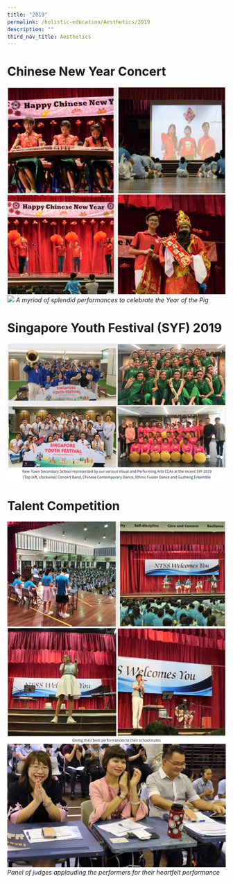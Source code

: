 ```yaml
---
title: "2019"
permalink: /holistic-education/Aesthetics/2019
description: ""
third_nav_title: Aesthetics
---
```

# Chinese New Year Concert

![](/images/CNY%202019.png)
![](/images/CNY%202019%201.png)
![](/images/DSC_2863.jpg)
*A myriad of splendid performances to celebrate the Year of the Pig*

# Singapore Youth Festival (SYF) 2019

![](/images/SYF%202019.png)

# Talent Competition

![](/images/Talent%201.png)
![](/images/Talent%202.png)
![](/images/DSC_0024.jpg)
*Panel of judges applauding the  performers for their heartfelt performance*

